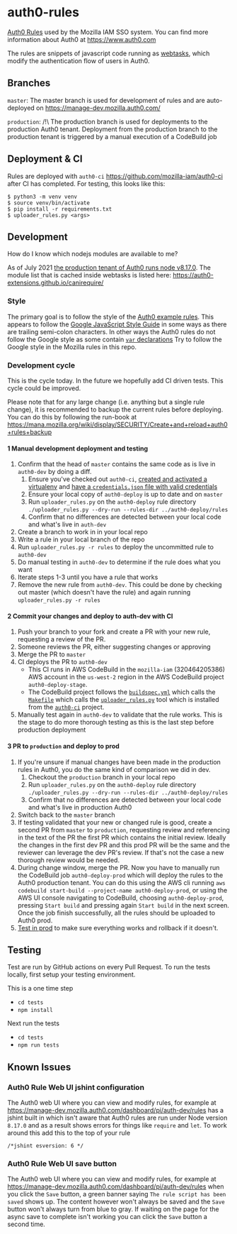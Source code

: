# auth0-rules

[Auth0 Rules](https://auth0.com/docs/rules) used by the Mozilla IAM SSO system.
You can find more information about Auth0 at https://www.auth0.com

The rules are snippets of javascript code running as [webtasks](https://www.webtask.io), which modify the authentication flow of users in Auth0.

## Branches

`master`:
The master branch is used for development of rules and are auto-deployed on https://manage-dev.mozilla.auth0.com/

`production`:
/!\ The production branch is used for deployments to the production Auth0 tenant. Deployment from the production branch to the production tenant is triggered by a manual execution of a CodeBuild job

## Deployment & CI

Rules are deployed with `auth0-ci` <https://github.com/mozilla-iam/auth0-ci> after CI has completed.
For testing, this looks like this:

```
$ python3 -m venv venv
$ source venv/bin/activate
$ pip install -r requirements.txt
$ uploader_rules.py <args>
```

## Development

How do I know which nodejs modules are available to me?

As of July 2021 [the production tenant of Auth0 runs node v8.17.0](https://manage.mozilla.auth0.com/dashboard/pi/auth/tenant/advanced).
The module list that is cached inside webtasks is listed here:
https://auth0-extensions.github.io/canirequire/

### Style

The primary goal is to follow the style of the [Auth0 example rules](https://github.com/auth0/rules/tree/master/src/rules).
This appears to follow the [Google JavaScript Style Guide](https://google.github.io/styleguide/jsguide.html)
in some ways as there are trailing semi-colon characters. In other ways the 
Auth0 rules do not follow the Google style as some contain [`var` declarations](https://google.github.io/styleguide/jsguide.html#features-use-const-and-let)
Try to follow the Google style in the Mozilla rules in this repo.

### Development cycle

This is the cycle today. In the future we hopefully add CI driven tests. 
This cycle could be improved.

Please note that for any large change (i.e. anything but a single rule change), it is recommended to backup the current rules before deploying. You can do this by following the run-book at https://mana.mozilla.org/wiki/display/SECURITY/Create+and+reload+auth0+rules+backup

#### 1 Manual development deployment and testing

1. Confirm that the head of `master` contains the same code as is live in `auth0-dev`
   by doing a diff.
   1. Ensure you've checked out `auth0-ci`, [created and activated a virtualenv](https://github.com/mozilla-iam/auth0-ci#virtual-environment)
      and [have a `credentials.json` file with valid credentials](https://github.com/mozilla-iam/auth0-ci#credentials)
   2. Ensure your local copy of `auth0-deploy` is up to date and on `master`
   3. Run `uploader_rules.py` on the `auth0-deploy` rule directory
      `./uploader_rules.py --dry-run --rules-dir ../auth0-deploy/rules`
   4. Confirm that no differences are detected between your local code and what's
      live in `auth-dev`
2. Create a branch to work in in your local repo
3. Write a rule in your local branch of the repo
4. Run `uploader_rules.py -r rules` to deploy the uncommitted rule to `auth0-dev`
5. Do manual testing in `auth0-dev` to determine if the rule does what you want
6. Iterate steps 1-3 until you have a rule that works
7. Remove the new rule from `auth0-dev`. This could be done by checking out 
   master (which doesn't have the rule) and again running `uploader_rules.py -r rules`

#### 2 Commit your changes and deploy to auth-dev with CI

1. Push your branch to your fork and create a PR with your new rule, requesting 
   a review of the PR.
2. Someone reviews the PR, either suggesting changes or approving
3. Merge the PR to `master`
4. CI deploys the PR to `auth0-dev`
   * This CI runs in AWS CodeBuild in the `mozilla-iam` (320464205386) AWS
     account in the `us-west-2` region in the AWS CodeBuild project
     `auth0-deploy-stage`.
   * The CodeBuild project follows the [`buildspec.yml`](buildspec.yml) which
     calls the [`Makefile`](Makefile) which calls the 
     [`uploader_rules.py`](https://github.com/mozilla-iam/auth0-ci/blob/master/uploader_rules.py)
     tool which is installed from the [`auth0-ci`](https://github.com/mozilla-iam/auth0-ci)
     project.
5. Manually test again in `auth0-dev` to validate that the rule works. This is 
    the stage to do more thorough testing as this is the last step before
    production deployment

#### 3 PR to `production` and deploy to prod

1. If you're unsure if manual changes have been made in the production rules in
   Auth0, you do the same kind of comparison we did in dev.
   1. Checkout the `production` branch in your local repo
   2. Run `uploader_rules.py` on the `auth0-deploy` rule directory
      `./uploader_rules.py --dry-run --rules-dir ../auth0-deploy/rules`
   3. Confirm that no differences are detected between your local code and what's
      live in production Auth0
2. Switch back to the `master` branch
3. If testing validated that your new or changed rule is good, create a second 
    PR from `master` to
    `production`, requesting review and referencing in the text of the PR the
    first PR which contains the initial review. Ideally the changes in the first
    dev PR and this prod PR will be the same and the reviewer can leverage
    the dev PR's review. If that's not the case a new thorough review would be
    needed.
4. During change window, merge the PR. Now you have to manually run the 
   CodeBuild job `auth0-deploy-prod` which will deploy the rules to the Auth0 
   production tenant. You can do this using the AWS cli running 
   `aws codebuild start-build --project-name auth0-deploy-prod`, or using the 
   AWS UI console navigating to CodeBuild, choosing `auth0-deploy-prod`, 
   pressing `Start build` and pressing again `Start build` in the next screen. 
   Once the job finish successfully, all the rules should be uploaded to Auth0 
   prod.
5. [Test in prod](https://mana.mozilla.org/wiki/display/SECURITY/Auth0+manual+testing) 
   to make sure everything works and rollback if it doesn't.  

## Testing

Test are run by GitHub actions on every Pull Request.
To run the tests locally, first setup your testing environment.

This is a one time step

* `cd tests`
* `npm install`

Next run the tests

* `cd tests`
* `npm run tests` 

## Known Issues

### Auth0 Rule Web UI jshint configuration

The Auth0 web UI where you can view and modify rules, for example at
https://manage-dev.mozilla.auth0.com/dashboard/pi/auth-dev/rules
has a jshint built in which isn't aware that Auth0 rules are run under
Node version `8.17.0` and as a result shows errors for things like
`require` and `let`. To work around this add this to the top of your rule

```
/*jshint esversion: 6 */
```

### Auth0 Rule Web UI save button

The Auth0 web UI where you can view and modify rules, for example at
https://manage-dev.mozilla.auth0.com/dashboard/pi/auth-dev/rules
when you click the `Save` button, a green banner saying
`The rule script has been saved` shows up. The content however won't
always be saved and the `Save` button won't always turn from blue to
gray. If waiting on the page for the async save to complete isn't working
you can click the `Save` button a second time.
